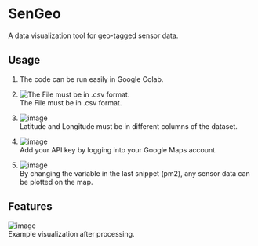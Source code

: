 # SenGeo
A data visualization tool for geo-tagged sensor data.  

## Usage

1. The code can be run easily in Google Colab. 

2. ![The File must be in .csv format.](https://github.com/prasannaad/SenGeo/assets/70738433/dfa88983-9be2-4373-b07c-04fbdfe4e458)
   <br>The File must be in .csv format.
   
   
4. ![image](https://github.com/prasannaad/SenGeo/assets/70738433/1ce4dfe2-0c98-454d-8e69-9f62ba93ed7a)
   <br>Latitude and Longitude must be in different columns of the dataset.
   
   
5. ![image](https://github.com/prasannaad/SenGeo/assets/70738433/28e0d1d4-3b5b-4b03-a4f4-941914d84ac8)
   <br>Add your API key by logging into your Google Maps account.
   

6. ![image](https://github.com/prasannaad/SenGeo/assets/70738433/771aa0de-c1a4-4f1f-8745-4adab080bea7)
   <br>By changing the variable in the last snippet (pm2), any sensor data can be plotted on the map. 


## Features
![image](https://github.com/prasannaad/SenGeo/assets/70738433/c945bb17-f099-43ce-84b7-764274e26f06)
 <br>Example visualization after processing. 

